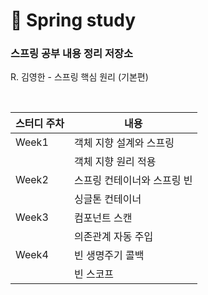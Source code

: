 # 🌱 Spring study 

### 스프링 공부 내용 정리 저장소
R. 김영한 - 스프링 핵심 원리 (기본편)

<br>

|스터디 주차|내용|
|------|---|
|Week1|객체 지향 설계와 스프링|
||객체 지향 원리 적용|
|Week2|스프링 컨테이너와 스프링 빈|
||싱글톤 컨테이너|
|Week3|컴포넌트 스캔|
||의존관계 자동 주입|
|Week4|빈 생명주기 콜백|
||빈 스코프|
